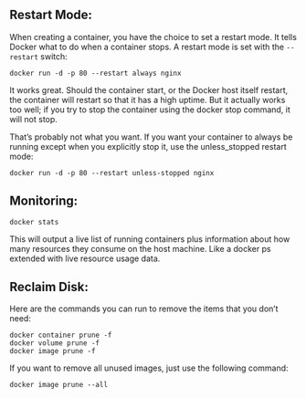 ## Restart Mode:
When creating a container, you have the choice to set a restart mode. It tells Docker what to do when a container stops. 
A restart mode is set with the `--restart` switch:

```
docker run -d -p 80 --restart always nginx
```

It works great. Should the container start, or the Docker host itself restart, the container will restart so that it has a high uptime. 
But it actually works too well; if you try to stop the container using the docker stop command, it will not stop.

That’s probably not what you want. If you want your container to always be running except when you explicitly stop it, use the unless_stopped restart mode:

```
docker run -d -p 80 --restart unless-stopped nginx
```

## Monitoring:

```
docker stats
```
This will output a live list of running containers plus information about how many resources they consume on the host machine. 
Like a docker ps extended with live resource usage data.

## Reclaim Disk:
Here are the commands you can run to remove the items that you don’t need:

```
docker container prune -f
docker volume prune -f
docker image prune -f
```

If you want to remove all unused images, just use the following command:

```
docker image prune --all
```
